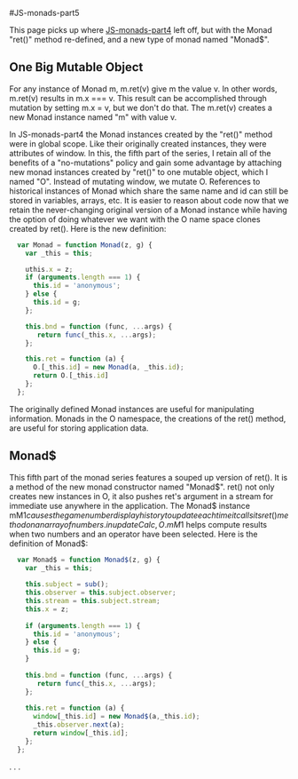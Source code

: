 #JS-monads-part5

This page picks up where [JS-monads-part4](http://schalk.net:3099) left off, but with the Monad "ret()" method re-defined, and a new type of monad named "Monad$".

## One Big Mutable Object    

For any instance of Monad m, m.ret(v) give m the value v. In other words, m.ret(v) results in m.x === v. This result can be accomplished through mutation by setting m.x = v, but we don't do that. The m.ret(v) creates a new Monad instance named "m" with value v.

In JS-monads-part4 the Monad instances created by the "ret()" method were in global scope. Like their originally created instances, they were attributes of window. In this, the fifth part of the series, I retain all of the benefits of a "no-mutations" policy and gain some advantage by attaching new monad instances created by "ret()" to one mutable object, which I named "O". Instead of mutating window, we mutate O. References to historical instances of Monad which share the same name and id can still be stored in variables, arrays, etc. It is easier to reason about code now that we retain the never-changing original version of a Monad instance while having the option of doing whatever we want with the O name space clones created by ret(). Here is the new definition:
```javascript                 
  var Monad = function Monad(z, g) {
    var _this = this;

    uthis.x = z;
    if (arguments.length === 1) {
      this.id = 'anonymous';
    } else {
      this.id = g;
    };

    this.bnd = function (func, ...args) {
       return func(_this.x, ...args);
    };

    this.ret = function (a) {
      O.[_this.id] = new Monad(a, _this.id);
      return O.[_this.id]
    };
  };               
```
The originally defined Monad instances are useful for manipulating information. Monads in the O namespace, the creations of the ret() method, are useful for storing application data.

## Monad$
This fifth part of the monad series features a souped up version of ret(). It is a method of the new monad constructor named "Monad$". ret() not only creates new instances in O, it also pushes ret's argument in a stream for immediate use anywhere in the application. The Monad$ instance mM$1 causes the game number display history to update each time it calls its ret() method on an array of numbers. in updateCalc, O.mM$1 helps compute results when two numbers and an operator have been selected. Here is the definition of Monad$:

```javascript
  var Monad$ = function Monad$(z, g) {
    var _this = this;
    
    this.subject = sub();
    this.observer = this.subject.observer;
    this.stream = this.subject.stream;
    this.x = z;
  
    if (arguments.length === 1) {
      this.id = 'anonymous';
    } else {
      this.id = g;
    }
  
    this.bnd = function (func, ...args) {
       return func(_this.x, ...args);
    };
  
    this.ret = function (a) {
      window[_this.id] = new Monad$(a,_this.id);
      _this.observer.next(a);
      return window[_this.id];
    };
  };
```




.
.
.

